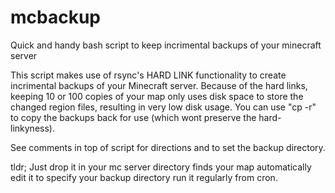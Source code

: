 mcbackup
========

Quick and handy bash script to keep incrimental backups of your minecraft server

This script makes use of rsync's HARD LINK functionality to create incrimental backups of your Minecraft server. Because of the hard links, keeping 10 or 100 copies of your map only uses disk space to store the changed region files, resulting in very low disk usage.  You can use "cp -r" to copy the backups back for use (which wont preserve the hard-linkyness).




See comments in top of script for directions and to set the backup directory. 


tldr;
Just drop it in your mc server directory
finds your map automatically
edit it to specify your backup directory
run it regularly from cron.



